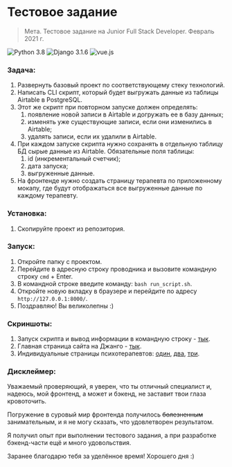 # Тестовое задание
> Мета. Тестовое задание на Junior Full Stack Developer. Февраль 2021 г.

![Python 3.8](https://img.shields.io/badge/python-v3.8-blue) ![Django 3.1.6](https://img.shields.io/badge/django-v3.1.6-yellow) ![vue.js](https://img.shields.io/badge/vue.js-NO-red)

### Задача:
1. Развернуть базовый проект по соответствующему стеку технологий.
2. Написать CLI скрипт, который будет выгружать данные из таблицы Airtable в PostgreSQL.
3. Этот же скрипт при повторном запуске должен определять:
    1. появление новой записи в Airtable и догружать ее в базу данных;
    2. изменять уже существующие записи, если они изменились в Airtable;
    3. удалять записи, если их удалили в Airtable.
4. При каждом запуске скрипта нужно сохранять в отдельную таблицу БД сырые данные из Airtable. Обязательные поля таблицы:
    1. id (инкрементальный счетчик);
    2. дата запуска;
    3. выгруженные данные.
5. На фронтенде нужно создать страницу терапевта по приложенному мокапу, где будут отображаться все выгруженные данные по каждому терапевту.

### Установка:
1. Скопируйте проект из репозитория.

### Запуск:
1. Откройте папку с проектом. 
2. Перейдите в адресную строку проводника и вызовите командную строку `cmd` + Enter.
3. В командной строке введите команду: `bash run_script.sh`.
4. Откройте новую вкладку в браузере и перейдите по адресу `http://127.0.0.1:8000/`.
5. Поздравляю! Вы великолепны :)

### Скриншоты:
1. Запуск скрипта и вывод информации в командную строку - [тык](https://github.com/Interligo/script-for-data-uploading-to-website/blob/master/screenshots/0.%20run_script.png).
2. Главная страница сайта на Джанго - [тык](https://github.com/Interligo/script-for-data-uploading-to-website/blob/master/screenshots/1.%20main_page.png).
3. Индивидуальные страницы психотерапевтов: [один](https://github.com/Interligo/script-for-data-uploading-to-website/blob/master/screenshots/2.%20detail_1.png), [два](https://github.com/Interligo/script-for-data-uploading-to-website/blob/master/screenshots/3.%20detail_2.png), [три](https://github.com/Interligo/script-for-data-uploading-to-website/blob/master/screenshots/4.%20detail_3.png).

### Дисклеймер:
Уважаемый проверяющий, я уверен, что ты отличный специалист и, надеюсь, мой фронтенд, а может и бэкенд, не заставит твои глаза кровоточить. 

Погружение в суровый мир фронтенда получилось ~~болезненным~~ занимательным, и я не могу сказать, что удовлетворен результатом.

Я получил опыт при выполнении тестового задания, а при разработке бэкенд-части ещё и много удовольствия.

Заранее благодарю тебя за уделённое время! Хорошего дня :)

